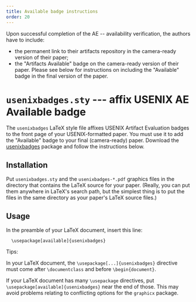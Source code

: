 ```yaml
---
title: Available badge instructions
order: 20
---
```


Upon successful completion of the AE -- availability verification, the authors have to include:
- the permanent link to their artifacts repository in the camera-ready version of their paper;
- the "Artifacts Available" badge on the camera-ready version of their paper. 
Please see below for instructions on including the "Available" badge in the final version of the paper.

# `usenixbadges.sty` --- affix USENIX AE Available badge

The `usenixbadges` LaTeX style file affixes USENIX Artifact Evaluation badges to the front page of your USENIX-formatted paper. You must use it to add the "Available" badge to your final (camera-ready) paper. 
Download the [usenixbadges](usenix26-ae-available.zip) package and follow the instructions below.

## Installation

Put `usenixbadges.sty` and the `usenixbadges-*.pdf` graphics files in the directory that contains the LaTeX source for your paper. 
(Really, you can put them anywhere in LaTeX's search path, but the simplest thing is to put the files in the same directory as your paper's LaTeX source files.)

## Usage

In the preamble of your LaTeX document, insert this line:

```
  \usepackage[available]{usenixbadges}
```

Tips:

In your LaTeX document, the `\usepackage[...]{usenixbadges}` directive must come after `\documentclass` and before `\begin{document}`.

If your LaTeX document has many `\usepackage` directives, put `\usepackage[available]{usenixbadges}` near the end of those.
This may avoid problems relating to conflicting options for the `graphicx` package.

